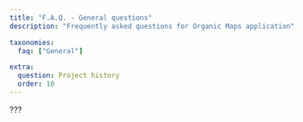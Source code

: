 ```yaml
---
title: "F.A.Q. - General questions"
description: "Frequently asked questions for Organic Maps application"

taxonomies:
  faq: ["General"]

extra:
  question: Project history
  order: 10
---
```


???
